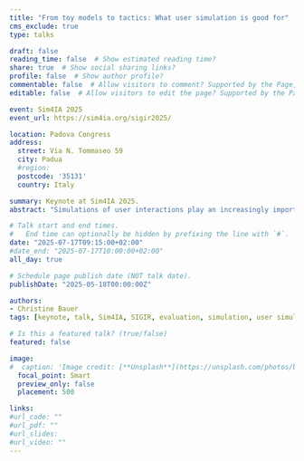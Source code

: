 ```yaml
---
title: "From toy models to tactics: What user simulation is good for"
cms_exclude: true
type: talks

draft: false
reading_time: false  # Show estimated reading time?
share: true  # Show social sharing links?
profile: false  # Show author profile?
commentable: false  # Allow visitors to comment? Supported by the Page, Post, and Docs content types.
editable: false  # Allow visitors to edit the page? Supported by the Page, Post, and Docs content types.

event: Sim4IA 2025
event_url: https://sim4ia.org/sigir2025/

location: Padova Congress
address:
  street: Via N. Tommaseo 59
  city: Padua
  #region: 
  postcode: '35131'
  country: Italy

summary: Keynote at Sim4IA 2025.
abstract: "Simulations of user interactions play an increasingly important role in information access research. While creating realistic user models that closely mimic real user behavior remains a complex and often elusive goal, simulations with simplified user models can still offer valuable insights. In this talk, I argue that the purpose of user simulations is not always to perfectly replicate real users, but to help us reason about system behavior under varied, often extreme conditions. Simulations allow us to explore questions that user studies or logs alone cannot answer—such as probing the interplay between system components or studying potential long-term effects. At the same time, simulation is not a shortcut—it requires thoughtful consideration of assumptions, objectives, and what level of realism is necessary. I will discuss how toy models can be used to lead to tactical insights, what we lose (and gain) in abstraction, and how simulations can support the design of information access systems that are not just optimized for a narrow set of use cases, but are robust across a range of possible user behaviors."

# Talk start and end times.
#   End time can optionally be hidden by prefixing the line with `#`.
date: "2025-07-17T09:15:00+02:00"
#date_end: "2025-07-17T10:00:00+02:00"
all_day: true

# Schedule page publish date (NOT talk date).
publishDate: "2025-05-18T00:00:00Z"

authors:
- Christine Bauer
tags: [keynote, talk, Sim4IA, SIGIR, evaluation, simulation, user simulation]

# Is this a featured talk? (true/false)
featured: false

image:
#  caption: 'Image credit: [**Unsplash**](https://unsplash.com/photos/bzdhc5b3Bxs)'
  focal_point: Smart
  preview_only: false
  placement: 500

links:
#url_code: ""
#url_pdf: ""
#url_slides: 
#url_video: ""
---
```

